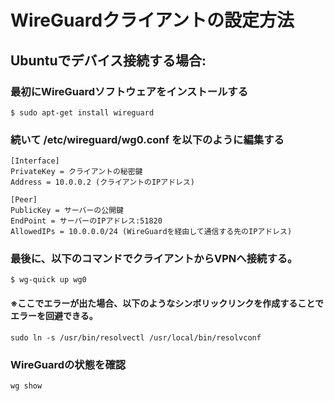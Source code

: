 # WireGuardクライアントの設定方法

## Ubuntuでデバイス接続する場合:
### 最初にWireGuardソフトウェアをインストールする
```
$ sudo apt-get install wireguard
```

### 続いて /etc/wireguard/wg0.conf を以下のように編集する
```
[Interface]
PrivateKey = クライアントの秘密鍵
Address = 10.0.0.2 (クライアントのIPアドレス)

[Peer]
PublicKey = サーバーの公開鍵
EndPoint = サーバーのIPアドレス:51820
AllowedIPs = 10.0.0.0/24 (WireGuardを経由して通信する先のIPアドレス)
```

### 最後に、以下のコマンドでクライアントからVPNへ接続する。
```
$ wg-quick up wg0
```

#### ※ここでエラーが出た場合、以下のようなシンボリックリンクを作成することでエラーを回避できる。
```
sudo ln -s /usr/bin/resolvectl /usr/local/bin/resolvconf
```

### WireGuardの状態を確認
```
wg show
```